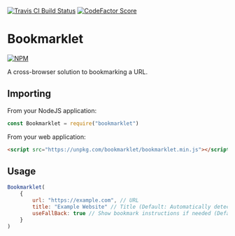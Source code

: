 [![Travis CI Build Status](https://img.shields.io/travis/com/Richienb/bookmarklet/master.svg?style=for-the-badge)](https://travis-ci.com/Richienb/bookmarklet)
[![CodeFactor Score](https://www.codefactor.io/repository/github/Richienb/bookmarklet/badge?style=for-the-badge)](https://www.codefactor.io/repository/github/Richienb/bookmarklet)

# Bookmarklet

[![NPM](https://nodei.co/npm/bookmarklet.png?downloads=true&downloadRank=true&stars=true)](https://nodei.co/npm/bookmarklet)

A cross-browser solution to bookmarking a URL.

## Importing

From your NodeJS application:

```js
const Bookmarklet = require("bookmarklet")
```

From your web application:

```html
<script src="https://unpkg.com/bookmarklet/bookmarklet.min.js"></script>
```

## Usage

```js
Bookmarklet(
    {
        url: "https://example.com", // URL
        title: "Example Website" // Title (Default: Automatically detected)
        useFallBack: true // Show bookmark instructions if needed (Default: True)
    }
)
```
